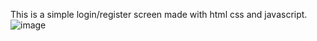 This is a simple login/register screen made with html css and javascript.
![image](https://user-images.githubusercontent.com/63533938/139459972-212b3906-9297-4c4e-bde6-d93fbaeb9d86.png)
